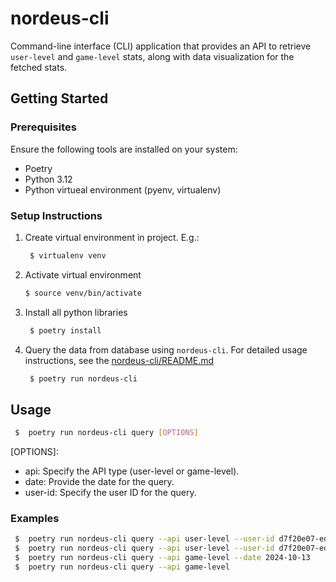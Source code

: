 # nordeus-cli
Command-line interface (CLI) application that provides an API to retrieve `user-level` and `game-level` stats, along with data visualization for the fetched stats.

## Getting Started

### Prerequisites
Ensure the following tools are installed on your system:
* Poetry
* Python 3.12
* Python virtueal environment (pyenv, virtualenv)

### Setup Instructions
1. Create virtual environment in project. E.g.:
   ```sh
    $ virtualenv venv
   ```
2. Activate virtual environment
    ```sh
    $ source venv/bin/activate
    ```
3. Install all python libraries
   ```sh
    $ poetry install
   ```
4. Query the data from database using `nordeus-cli`. For detailed usage instructions, see the <a href = "https://github.com/rbojan2000/nordeus-de-challenge/blob/main/solution/nordeus_cli/README.md">nordeus-cli/README.md </a>
   ```sh
    $ poetry run nordeus-cli
   ```

## Usage
   ```sh
    $  poetry run nordeus-cli query [OPTIONS]
   ```
[OPTIONS]: 
   - api: Specify the API type (user-level or game-level).
   - date: Provide the date for the query.
   - user-id: Specify the user ID for the query.

### Examples
   ```sh
    $  poetry run nordeus-cli query --api user-level --user-id d7f20e07-ed42-02ed-c4bb-895c608099f6 --date 2024-10-19
    $  poetry run nordeus-cli query --api user-level --user-id d7f20e07-ed42-02ed-c4bb-895c608099f6
    $  poetry run nordeus-cli query --api game-level --date 2024-10-13
    $  poetry run nordeus-cli query --api game-level
   ```

